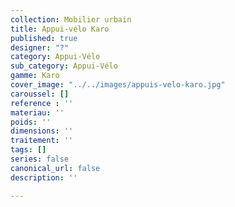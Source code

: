 ```yaml
---
collection: Mobilier urbain
title: Appui-vélo Karo
published: true
designer: "?"
category: Appui-Vélo
sub_category: Appui-Vélo
gamme: Karo
cover_image: "../../images/appuis-velo-karo.jpg"
caroussel: []
reference : ''
materiau: ''
poids: ''
dimensions: ''
traitement: ''
tags: []
series: false
canonical_url: false
description: ''

---
```

